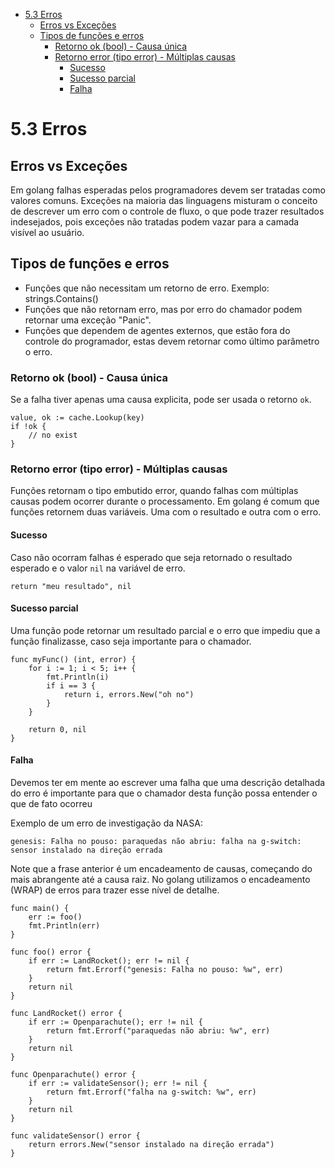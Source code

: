 - [5.3 Erros](#53-erros)
  - [Erros vs Exceções](#erros-vs-exceções)
  - [Tipos de funções e erros](#tipos-de-funções-e-erros)
    - [Retorno ok (bool) - Causa única](#retorno-ok-bool---causa-única)
    - [Retorno error (tipo error) - Múltiplas causas](#retorno-error-tipo-error---múltiplas-causas)
      - [Sucesso](#sucesso)
      - [Sucesso parcial](#sucesso-parcial)
      - [Falha](#falha)
# 5.3 Erros

## Erros vs Exceções

Em golang falhas esperadas pelos programadores devem ser tratadas como valores comuns. 
Exceções na maioria das linguagens misturam o conceito de descrever um erro com o controle de fluxo, o que pode trazer resultados indesejados, pois exceções não tratadas podem vazar para a camada visível ao usuário.

## Tipos de funções e erros

 - Funções que não necessitam um retorno de erro. Exemplo: strings.Contains()
 - Funções que não retornam erro, mas por erro do chamador podem retornar uma exceção "Panic".
 - Funções que dependem de agentes externos, que estão fora do controle do programador, estas devem retornar como último parâmetro o erro.

### Retorno ok (bool) - Causa única

Se a falha tiver apenas uma causa explicita, pode ser usada o retorno `ok`.

```
value, ok := cache.Lookup(key)
if !ok {
    // no exist
}
```

### Retorno error (tipo error) - Múltiplas causas

Funções retornam o tipo embutido error, quando falhas com múltiplas causas podem ocorrer durante o processamento. Em golang é comum que funções retornem duas variáveis. Uma com o resultado e outra com o erro.

#### Sucesso 
Caso não ocorram falhas é esperado que seja retornado o resultado esperado e o valor `nil` na variável de erro.

` return "meu resultado", nil `

#### Sucesso parcial
Uma função pode retornar um resultado parcial e o erro que impediu que a função finalizasse, caso seja importante para o chamador.

```
func myFunc() (int, error) {
	for i := 1; i < 5; i++ {
		fmt.Println(i)
		if i == 3 {
			return i, errors.New("oh no")
		}
	}

	return 0, nil
}
```

#### Falha

Devemos ter em mente ao escrever uma falha que uma descrição detalhada do erro é importante para que o chamador desta função possa entender o que de fato ocorreu

Exemplo de um erro de investigação da NASA:

`genesis: Falha no pouso: paraquedas não abriu: falha na g-switch: sensor instalado na direção errada`

Note que a frase anterior é um encadeamento de causas, começando do mais abrangente até a causa raiz. No golang utilizamos o encadeamento (WRAP) de erros para trazer esse nível de detalhe.

```
func main() {
	err := foo()
	fmt.Println(err)
}

func foo() error {
	if err := LandRocket(); err != nil {
		return fmt.Errorf("genesis: Falha no pouso: %w", err)
	}
	return nil
}

func LandRocket() error {
	if err := Openparachute(); err != nil {
		return fmt.Errorf("paraquedas não abriu: %w", err)
	}
	return nil
}

func Openparachute() error {
	if err := validateSensor(); err != nil {
		return fmt.Errorf("falha na g-switch: %w", err)
	}
	return nil
}

func validateSensor() error {
	return errors.New("sensor instalado na direção errada")
}
```
